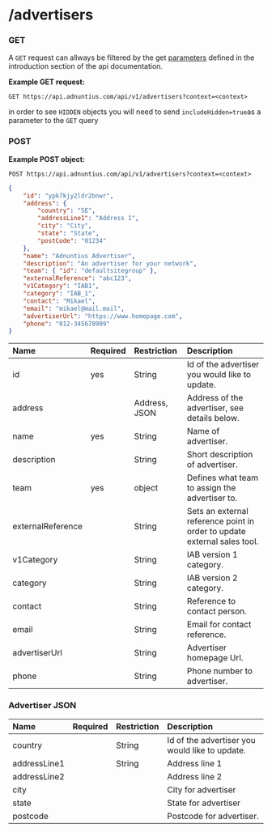 # /advertisers



### GET

A `GET` request can allways be filtered by the get [parameters](http://docs.adnuntius.com/api/api-requests) defined in the introduction section of the api documentation.

**Example GET request:**

```http
GET https://api.adnuntius.com/api/v1/advertisers?context=<context>
```

in order to see `HIDDEN` objects you will need to send `includeHidden=true`as a parameter to the `GET` query

### POST

**Example POST object:**

```http
POST https://api.adnuntius.com/api/v1/advertisers?context=<context>
```
```json
{
	"id": "ypk7kjy2ldr2bnwr",
	"address": {
		"country": "SE",
		"addressLine1": "Address 1",
		"city": "City",
		"state": "State",
		"postCode": "01234"
	},
	"name": "Adnuntius Advertiser",
	"description": "An advertiser for your network",
	"team": { "id": "defaultsitegroup" },
	"externalReference": "abc123",
	"v1Category": "IAB1",
	"category": "IAB_1",
	"contact": "Mikael",
	"email": "mikael@mail.mail",
	"advertiserUrl": "https://www.homepage.com",
	"phone": "012-345678909"
}
```

| Name | Required | Restriction | Description |
| :--- | :--- | :--- | :--- |
| id | yes | String | Id of the advertiser you would like to update. |
| address |  | Address, JSON | Address of the advertiser, see details below. |
| name | yes | String | Name of advertiser. |
| description |  | String | Short description of advertiser. |
| team | yes | object | Defines what team to assign the advertiser to. |
| externalReference |  | String | Sets an external reference point in order to update external sales tool. |
| v1Category |  | String | IAB version 1 category. |
| category |  | String | IAB version 2 category. |
| contact |  | String | Reference to contact person. |
| email |  | String | Email for contact reference. |
| advertiserUrl |  | String | Advertiser homepage Url. |
| phone |  | String | Phone number to advertiser. |

### Advertiser JSON

| Name | Required | Restriction | Description |
| :--- | :--- | :--- | :--- |
| country |  | String | Id of the advertiser you would like to update. |
| addressLine1 |  | String | Address line 1 |
| addressLine2 |  |  | Address line 2 |
| city |  |  | City for advertiser |
| state |  |  | State for advertiser |
| postcode |  |  | Postcode for advertiser. |


